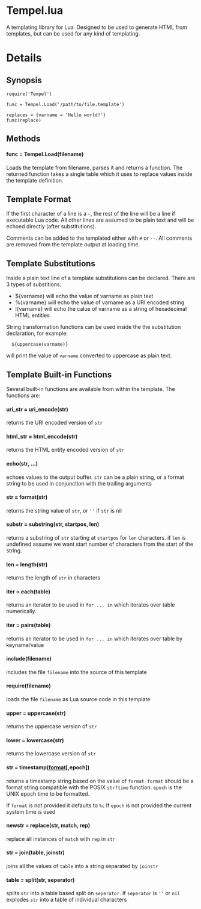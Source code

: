 # Tempel.lua #

A templating library for Lua. Designed to be used to generate HTML from templates, but can be used for any kind of templating.

# Details #

## Synopsis ##

```
require('Tempel')

func = Tempel.Load('/path/to/file.template')

replaces = {varname = 'Hello world!'}
func(replace)
```


## Methods ##

#### func = Tempel.Load(filename) ####

Loads the template from filename, parses it and returns a function. The returned function takes a single table which it uses to replace values inside the template definition.

## Template Format ##

If the first character of a line is a `~`, the rest of the line will be a line if executable Lua code. All other lines are assumed to be plain text and will be echoed directly (after substitutions).

Comments can be added to the templated either with `#` or `--`. All comments are removed from the template output at loading time.

## Template Substitutions ##

Inside a plain text line of a template substitutions can be declared. There are 3 types of
substitions:

  * ${varname} will echo the value of varname as plain text
  * %{varname} will echo the value of varname as a URI encoded string
  * !{varname} will echo the calue of varname as a string of hexadecimal HTML entities

String transformation functions can be used inside the the substitution declaration, for
example:

```
  ${uppercase(varname)}
```

will print the value of `varname` converted to uppercase as plain text.

## Template Built-in Functions ##

Several built-in functions are available from within the template. The functions are:

#### uri\_str = uri\_encode(str) ####

returns the URI encoded version of `str`

#### html\_str = html\_encode(str) ####

returns the HTML entity encoded version of `str`

#### echo(str, ...) ####

echoes values to the output buffer. `str` can be a plain string, or a format string to be used in conjunction with the trailing arguments

#### str = format(str) ####

returns the string value of `str`, or `''` if `str` is nil

#### substr = substring(str, startpos, len) ####

returns a substring of `str` starting at `startpos` for `len` characters. if `len` is undefined assume we want start number of characters from the start of the string.

#### len = length(str) ####

returns the length of `str` in characters

#### iter = each(table) ####

returns an iterator to be used in `for ... in` which iterates over table numerically.

#### iter = pairs(table) ####

returns an iterator to be used in `for ... in` which iterates over table by keyname/value

#### include(filename) ####

includes the file `filename` into the source of this template

#### require(filename) ####

loads the file `filename` as Lua source code in this template

#### upper = uppercase(str) ####

returns the uppercase version of `str`

#### lower = lowercase(str) ####

returns the lowercase version of `str`

#### str = timestamp([format](format.md)[,epoch]) ####

returns a timestamp string based on the value of `format`. `format` should be a format string compatible with the POSIX `strftime` function. `epoch` is the UNIX epoch time to be formatted.

If `format` is not provided it defaults to `%c`
If `epoch` is not provided the current system time is used

#### newstr = replace(str, match, rep) ####

replace all instances of `match` with `rep` in `str`

#### str = join(table, joinstr) ####

joins all the values of `table` into a string separated by `joinstr`

#### table = split(str, seperator) ####

splits `str` into a table based split on `seperator`. If `seperator` is `''` or `nil` explodes `str` into a table of individual characters